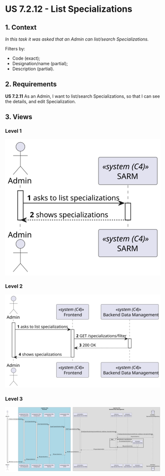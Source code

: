 # US 7.2.12 - List Specializations

## 1. Context

*In this task it was asked that an Admin can list/search Specializations.*

Filters by:
- Code (exact);
- Designation/name (partial);
- Description (partial).

## 2. Requirements

**US 7.2.11** As an Admin, I want to list/search Specializations, so that I can see the details, and edit Specialization.

## 3. Views

### Level 1

![Process view level 1](views/level1/process-view.svg)

### Level 2

![Process view level 2](views/level2/process-view.svg)

### Level 3

![Process view level 3](views/level3/process-view.svg)